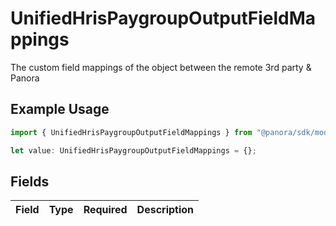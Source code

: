 # UnifiedHrisPaygroupOutputFieldMappings

The custom field mappings of the object between the remote 3rd party & Panora

## Example Usage

```typescript
import { UnifiedHrisPaygroupOutputFieldMappings } from "@panora/sdk/models/components";

let value: UnifiedHrisPaygroupOutputFieldMappings = {};
```

## Fields

| Field       | Type        | Required    | Description |
| ----------- | ----------- | ----------- | ----------- |